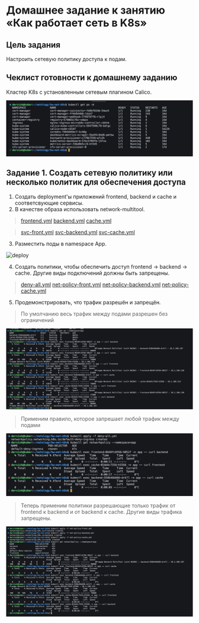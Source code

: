 # Домашнее задание к занятию «Как работает сеть в K8s»

## Цель задания

Настроить сетевую политику доступа к подам.

## Чеклист готовности к домашнему заданию

Кластер K8s с установленным сетевым плагином Calico.

![calico](./task1/calico.png)

## Задание 1. Создать сетевую политику или несколько политик для обеспечения доступа

1. Создать deployment'ы приложений frontend, backend и cache и соответсвующие сервисы.
2. В качестве образа использовать network-multitool.

> [frontend.yml](./front.yml) [backend.yml](./backend.yml) [cache.yml](./cache.yml)

> [svc-front.yml](./svc-front.yml) [svc-backend.yml](./svc-back.yml) [svc-cache.yml](./svc-cache.yml)

3. Разместить поды в namespace App.

![deploy](./task1/deploy.yml)

4. Создать политики, чтобы обеспечить доступ frontend -> backend -> cache. Другие виды подключений должны быть запрещены.

>[deny-all.yml](./deny-all.yml) [net-policy-front.yml](./net-policy-front.yml) [net-policy-backend.yml](./net-policy-backend.yml) [net-policy-cache.yml](./net-policy-cache.yml)

5. Продемонстрировать, что трафик разрешён и запрещён.

>По умолчанию весь трафик между подами разрешен без ограничений

![allow_all](./task1/allow_all.png)

>Применим правило, которое запрешает любой трафик между подами

![deny_all](./task1/deny_all.png)

>Теперь применим политики разрешающие только трафик от frontend к backend и от backend к cache. Другие виды трафика запрещены.

![check](./task1/check.png)
